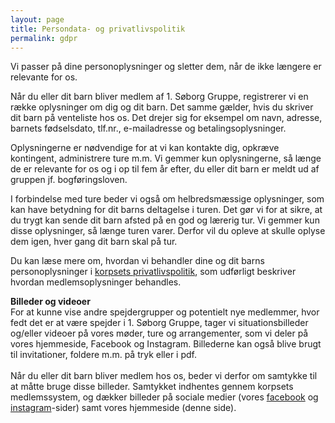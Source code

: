 ```yaml
---
layout: page
title: Persondata- og privatlivspolitik
permalink: gdpr
---
```

Vi passer på dine personoplysninger og sletter dem, når de ikke længere er relevante for os.

Når du eller dit barn bliver medlem af 1. Søborg Gruppe, registrerer vi en række oplysninger om dig og dit barn. Det samme gælder, hvis du skriver dit barn på venteliste hos os. Det drejer sig for eksempel om navn, adresse, barnets fødselsdato, tlf.nr., e-mailadresse og betalingsoplysninger.

Oplysningerne er nødvendige for at vi kan kontakte dig, opkræve kontingent, administrere ture m.m. Vi gemmer kun oplysningerne, så længe de er relevante for os og i op til fem år efter, du eller dit barn er meldt ud af gruppen jf. bogføringsloven.

I forbindelse med ture beder vi også om helbredsmæssige oplysninger, som kan have betydning for dit barns deltagelse i turen. Det gør vi for at sikre, at du trygt kan sende dit barn afsted på en god og lærerig tur. Vi gemmer kun disse oplysninger, så længe turen varer. Derfor vil du opleve at skulle oplyse dem igen, hver gang dit barn skal på tur.

Du kan læse mere om, hvordan vi behandler dine og dit barns personoplysninger i [korpsets privatlivspolitik](https://dds.dk/privatlivspolitik), som udførligt beskriver hvordan medlemsoplysninger behandles.



**Billeder og videoer**<br />For at kunne vise andre spejdergrupper og potentielt nye medlemmer, hvor fedt det er at være spejder i 1. Søborg Gruppe, tager vi situationsbilleder og/eller videoer på vores møder, ture og arrangementer, som vi deler på vores hjemmeside, Facebook og Instagram. Billederne kan også blive brugt til invitationer, foldere m.m. på tryk eller i pdf. <br /><br />Når du eller dit barn bliver medlem hos os, beder vi derfor om samtykke til at måtte bruge disse billeder. Samtykket indhentes gennem korpsets medlemssystem, og dækker billeder på sociale medier (vores [facebook](https://www.facebook.com/soeborggruppe) og [instagram](https://www.instagram.com/1.soborggruppe/)-sider) samt vores hjemmeside (denne side).<br />